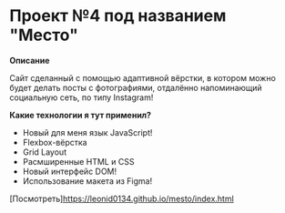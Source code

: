 # Проект №4 под названием "Место"

**Описание**

Сайт сделанный с помощью адаптивной вёрстки, в котором можно будет делать посты с фотографиями,
отдалённо напоминающий социальную сеть, по типу Instagram! 

**Какие технологии я тут применил?**
* Новый для меня язык JavaScript!
* Flexbox-вёрстка
* Grid Layout
* Расмширенные HTML и CSS
* Новый интерфейс DOM!
* Использование макета из Figma!

[Посмотреть]https://leonid0134.github.io/mesto/index.html






